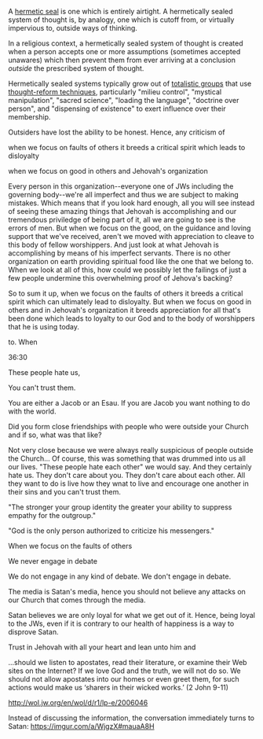 A [hermetic seal](https://en.wikipedia.org/wiki/Hermetic_seal) is one which is entirely airtight.  A hermetically sealed system of thought is, by analogy, one which is cutoff from, or virtually impervious to, outside ways of thinking.

In a religious context, a hermetically sealed system of thought is created when a person accepts one or more assumptions (sometimes accepted unawares) which then prevent them from ever arriving at a conclusion *outside* the prescribed system of thought.

Hermetically sealed systems typically grow out of [totalistic groups](https://mormonbandwagon.com/bwv549/three-fold-nature-lds-church-corporate-totalistic-individual-growth/) that use [thought-reform techniques](http://www.exitsupportnetwork.com/artcls/mindctrl/lifton.htm), particularly "milieu control", "mystical manipulation", "sacred science", "loading the language", "doctrine over person", and "dispensing of existence" to exert influence over their membership.




Outsiders have lost the ability to be honest.  Hence, any criticism of 

when we focus on faults of others it breeds a critical spirit which leads to
disloyalty

when we focus on good in others and Jehovah's organization 

Every person in this organization--everyone one of JWs including the governing body--we're all imperfect and thus we are subject to making mistakes.  Which means that if you look hard enough, all you will see instead of seeing these amazing things that Jehovah is accomplishing and our tremendous priviledge of being part of it, all we are going to see is the errors of men.  But when we focus on the good, on the guidance and loving support that we've received, aren't we moved with appreciation to cleave to this body of fellow worshippers.  And just look at what Jehovah is accomplishing by means of his imperfect servants.  There is no other organization on earth providing spiritual food like the one that we belong to.  When we look at all of this, how could we possibly let the failings of just a few people undermine this overwhelming proof of Jehova's backing?






So to sum it up, when we focus on the faults of others it breeds a critical spirit which can ultimately lead to disloyalty.  But when we focus on good in others and in Jehovah's organization it breeds appreciation for all that's been done which leads to loyalty to our God and to the body of worshippers that he is using today.





to.  When 

36:30

These people hate us, 

You can't trust them.

You are either a Jacob or an Esau.  If you are Jacob you want nothing to do with the world.

Did you form close friendships with people who were outside your Church and if so, what was that like?

Not very close because we were always really suspicious of people outside the Church... Of course, this was something that was drummed into us all our lives.  "These people hate each other" we would say.  And they certainly hate us.  They don't care about you.  They don't care about each other.  All they want to do is live how they wnat to live and encourage one another in their sins and you can't trust them.

"The stronger your group identity the greater your ability to suppress empathy
for the outgroup."


"God is the only person authorized to criticize his messengers."

When we focus on the faults of others

We never engage in debate

We do not engage in any kind of debate.  We don't engage in debate.

The media is Satan's media, hence you should not believe any attacks on our Church that comes through the media.



Satan believes we are only loyal for what we get out of it.  Hence, being
loyal to the JWs, even if it is contrary to our health of happiness is a way to disprove Satan.

Trust in Jehovah with all your heart and lean unto him and


...should we listen to apostates, read their literature, or examine their Web sites on the Internet? If we love God and the truth, we will not do so. We should not allow apostates into our homes or even greet them, for such actions would make us ‘sharers in their wicked works.’ (2 John 9-11)

http://wol.jw.org/en/wol/d/r1/lp-e/2006046


Instead of discussing the information, the conversation immediately turns to
Satan:
https://imgur.com/a/WjgzX#mauaA8H
